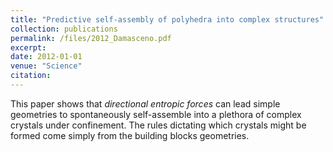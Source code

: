 ```yaml
---
title: "Predictive self-assembly of polyhedra into complex structures"
collection: publications
permalink: /files/2012_Damasceno.pdf
excerpt:
date: 2012-01-01
venue: "Science"
citation:
---
```

This paper shows that _directional entropic forces_ can lead simple geometries
to spontaneously self-assemble into a plethora of complex crystals under confinement.
The rules dictating which crystals might be formed come simply from the
building blocks geometries.
